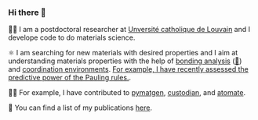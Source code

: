 ### Hi there 👋

:woman_scientist: I am a postdoctoral researcher at [Unversité catholique de Louvain](https://uclouvain.be/en/index.html) and I develope code to do materials science.

:atom_symbol: I am searching for new materials with desired properties and I aim at understanding materials properties with the help of [bonding analysis](https://onlinelibrary.wiley.com/doi/epdf/10.1002/jcc.26353) ([:lobster:](http://www.cohp.de/)) and [coordination environments](https://chemrxiv.org/articles/ChemEnv_A_Fast_and_Robust_Coordination_Environment_Identification_Tool/11294480). [For example, I have recently assessed the predictive power of the Pauling rules.](https://onlinelibrary.wiley.com/doi/full/10.1002/ange.202000829).

:woman_technologist: For example, I have contributed to [pymatgen](https://github.com/materialsproject/pymatgen/), [custodian](https://github.com/materialsproject/custodian/), and [atomate](https://github.com/hackingmaterials/atomate/).

:page_with_curl: You can find a list of my publications [here](https://scholar.google.de/citations?user=bggcIYEAAAAJ&hl=en).

<!--
**JaGeo/JaGeo** is a ✨ _special_ ✨ repository because its `README.md` (this file) appears on your GitHub profile.

Here are some ideas to get you started:

- 🔭 I’m currently working on ...
- 🌱 I’m currently learning ...
- 👯 I’m looking to collaborate on ...
- 🤔 I’m looking for help with ...
- 💬 Ask me about ...
- 📫 How to reach me: ...
- 😄 Pronouns: ...
- ⚡ Fun fact: ...
-->
